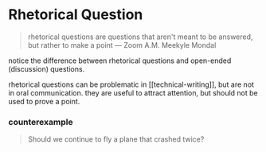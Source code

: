 # Rhetorical Question

> rhetorical questions are questions that aren't meant to be answered, but rather to make a point — Zoom A.M. Meekyle Mondal

notice the difference between rhetorical questions and open-ended (discussion) questions.

rhetorical questions can be problematic in [[technical-writing]], but are not in oral communication. they are useful to attract attention, but should not be used to prove a point.

### counterexample

> Should we continue to fly a plane that crashed twice?
